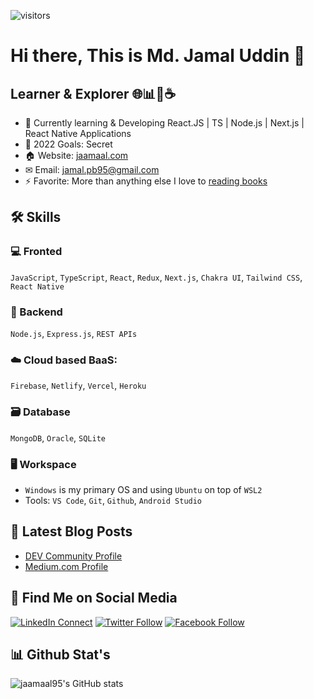 ![visitors](https://visitor-badge.laobi.icu/badge?page_id=jaamaal95)

# Hi there, This is Md. Jamal Uddin 👋

## Learner & Explorer 🌐📊📱☕️

- 🌱 Currently learning & Developing React.JS | TS | Node.js | Next.js | React Native Applications
- 🥅 2022 Goals: Secret
- 🏠 Website: [jaamaal.com](https://jaamaal.com/)
- ✉ Email: [jamal.pb95@gmail.com](mailto:jamal.pb95@gmail.com)
- ⚡ Favorite: More than anything else I love to [reading books](https://goodreads.com/jaamaal95)

## 🛠️ Skills

### 💻 Fronted
`JavaScript`, `TypeScript`, `React`, `Redux`, `Next.js`, `Chakra UI`, `Tailwind CSS`, `React Native`

### 🧮 Backend
`Node.js`, `Express.js`, `REST APIs`

### ☁️ Cloud based BaaS:
`Firebase`, `Netlify`, `Vercel`, `Heroku`

### 🗃️ Database
`MongoDB`, `Oracle`, `SQLite`

### 🖥️ Workspace
- `Windows` is my primary OS and using `Ubuntu` on top of `WSL2`
- Tools: `VS Code`, `Git`, `Github`, `Android Studio`

## 📕 Latest Blog Posts

- [DEV Community Profile](https://dev.to/jaamaal95)
- [Medium.com Profile](https://jaamaal95.medium.com)

## 🔄 Find Me on Social Media

[![LinkedIn Connect](https://img.shields.io/badge/%20-Connect-black?color=14171A&labelColor=212121&logo=linkedin&logoColor=fffff0)](https://www.linkedin.com/in/jaamaal/)
[![Twitter Follow](https://img.shields.io/twitter/follow/jaamaal95?label=Follow&style=social)](https://twitter.com/jaamaal95)
[![Facebook Follow](https://img.shields.io/badge/%20-Connect-black?color=14171A&labelColor=1976d2&logo=facebook&logoColor=ffffff)](https://www.facebook.com/jaamaal95/)

## 📊 Github Stat's
![jaamaal95's GitHub stats](https://github-readme-stats.vercel.app/api?username=jaamaal95&show_icons=true&theme=github_dark)  
